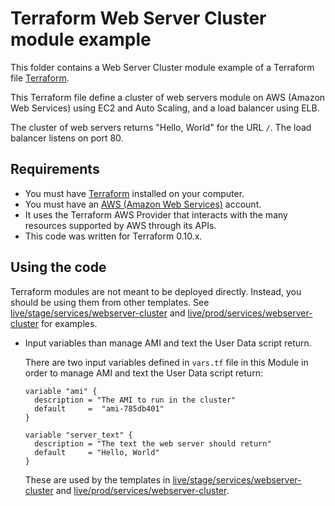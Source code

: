 # Terraform Web Server Cluster module example

This folder contains a Web Server Cluster module example of a Terraform file [Terraform](https://www.terraform.io/).

This Terraform file define a cluster of web servers module on AWS (Amazon Web Services) using EC2 and Auto Scaling, and a load balancer using ELB.

The cluster of web servers returns "Hello, World" for the URL `/`. The load balancer listens on port 80.

## Requirements

* You must have [Terraform](https://www.terraform.io/) installed on your computer.
* You must have an [AWS (Amazon Web Services)](http://aws.amazon.com/) account.
* It uses the Terraform AWS Provider that interacts with the many resources supported by AWS through its APIs.
* This code was written for Terraform 0.10.x.

## Using the code

Terraform modules are not meant to be deployed directly. Instead, you should be using them from other templates. See [live/stage/services/webserver-cluster](../../../live/stage/services-webserver-cluster) and [live/prod/services/webserver-cluster](../../../live/prod/services-webserver-cluster) for examples.

* Input variables than manage AMI and text the User Data script return.

  There are two input variables defined in `vars.tf` file in this Module in order to manage AMI and text the User Data script return:

  ```hcl
  variable "ami" {
    description = "The AMI to run in the cluster"
    default     =  "ami-785db401"
  }

  variable "server_text" {
    description = "The text the web server should return"
    default     = "Hello, World"
  }
  ```

  These are used by the templates in [live/stage/services/webserver-cluster](../../../live/stage/services-webserver-cluster) and [live/prod/services/webserver-cluster](../../../live/prod/services-webserver-cluster).